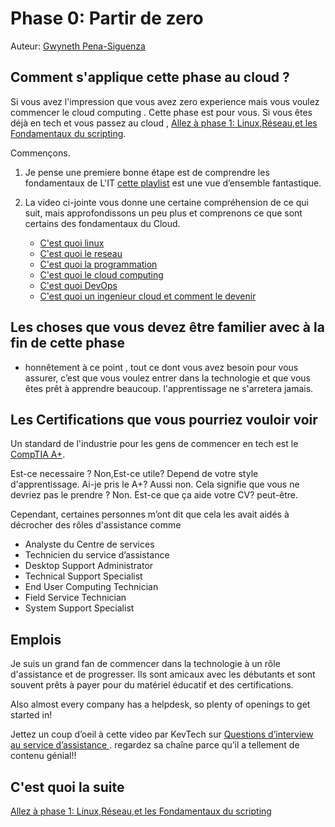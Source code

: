# Phase 0: Partir de zero 

Auteur: [Gwyneth Pena-Siguenza](https://twitter.com/madebygps)

## Comment s'applique cette phase au cloud ?

Si vous avez l'impression que vous avez zero experience mais vous voulez commencer le cloud computing . Cette phase est pour vous.  Si vous êtes déjà en tech et vous passez au cloud
, 
[Allez à phase 1: Linux,Réseau,et les Fondamentaux du scripting](../phase1/README.md).


Commençons. 

1. Je pense une premiere bonne étape est de comprendre les fondamentaux de L'IT  [cette playlist](https://www.youtube.com/playlist?list=PLG49S3nxzAnlGHY8ObL8DiyP3AIu9vd3K) est une vue d’ensemble fantastique.

2. La video ci-jointe vous donne une certaine compréhension de ce qui suit, mais approfondissons un peu plus et comprenons ce que sont certains des fondamentaux du Cloud.

   - [C'est quoi linux ](https://youtu.be/PwugmcN1hf8)
   - [C'est quoi le reseau](https://youtu.be/3QhU9jd03a0)
   - [C'est quoi la programmation](https://youtu.be/ifo76VyrBYo)
   - [C'est quoi le cloud computing](https://youtu.be/eZLcyTxi8ZI)
   - [C'est quoi DevOps ](https://youtu.be/9pZ2xmsSDdo/)
   - [C'est quoi un ingenieur cloud et comment le devenir](https://youtu.be/7i1WMGxyt4Q)


## Les choses que vous devez être familier avec à la fin de cette phase

- honnêtement à ce point , tout ce dont vous avez besoin pour vous assurer, c’est que vous voulez entrer dans la technologie et que vous êtes prêt à apprendre beaucoup. l'apprentissage ne s'arretera jamais.


## Les Certifications que vous pourriez vouloir voir

 Un standard de l'industrie pour les gens de commencer en tech est le [CompTIA A+](https://www.comptia.org/certifications/a).

Est-ce necessaire ? Non,Est-ce utile? Depend de votre style d'apprentissage. Ai-je pris le A+? Aussi non. Cela signifie que vous ne devriez pas le prendre ? Non. Est-ce que ça aide votre CV? peut-être.

Cependant, certaines personnes m’ont dit que cela les avait aidés à décrocher des rôles d'assistance comme

- Analyste du Centre de services
- Technicien du service d’assistance
- Desktop Support Administrator
- Technical Support Specialist
- End User Computing Technician
- Field Service Technician
- System Support Specialist

## Emplois

Je suis un grand fan de commencer dans la technologie à un rôle d'assistance et de progresser. Ils sont amicaux avec les débutants et sont souvent prêts à payer pour du matériel éducatif et des certifications.

Also almost every company has a helpdesk, so plenty of openings to get started in!

Jettez un coup d’oeil à cette video par KevTech sur [Questions d’interview au service d’assistance ](https://youtu.be/McxVgoQaCpU). regardez sa chaîne parce qu’il a tellement de contenu génial!!

## C'est quoi la suite 


[Allez à phase 1: Linux,Réseau,et les Fondamentaux du scripting](../phase1/README.md)
